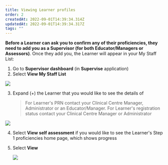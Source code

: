 ```yaml
---
title: Viewing Learner profiles
order: 2
createdAt: 2022-09-01T14:39:34.314Z
updatedAt: 2022-09-01T14:39:34.317Z
tags: ""
---
```

**Before a Learner can ask you to confirm any of their proficiencies, they need to add you as a Supervisor (for both Educator/Managers or Assessors)**. Once they add you, the Learner will appear in your My Staff List:​

1. Go to **Supervisor dashboard** (in **Supervise** application) ​
2. Select **View My Staff List​**

![](/img/promoting_1.png)

3. Expand (+) the Learner that you would like to see the details of​ 

   > For Learner's PRN contact your Clinical Centre Manager​, Administrator or an Educator/Manager. For Learner's registration status contact your Clinical Centre Manager​ or Administrator

![](/img/a_viewing-staff_1.png)

4. Select **View self assessment** if you would like to see the Learner's Step 1 proficiencies home page, which shows progress
5. S﻿elect **View**

   ![](/img/a_viewing-staff_3.png)

>